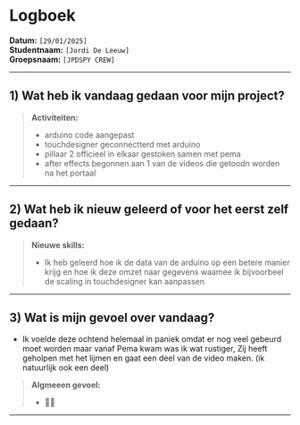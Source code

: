 # Logboek

**Datum:** `[29/01/2025]`  
**Studentnaam:** `[Jordi De Leeuw]`  
**Groepsnaam:** `[JPDSPY CREW]`

---

## 1) Wat heb ik vandaag gedaan voor mijn project?

> **Activiteiten:**
>
> - arduino code aangepast
> - touchdesigner geconnectterd met arduino
> - pillaar 2 officieel in elkaar gestoken samen met pema
> - after effects begonnen aan 1 van de videos die getoodn worden na het portaal

---

## 2) Wat heb ik nieuw geleerd of voor het eerst zelf gedaan?

> **Nieuwe skills:**
>
> - Ik heb geleerd hoe ik de data van de arduino op een betere manier krijg en hoe ik deze omzet naar gegevens waamee ik bijvoorbeel de scaling in touchdesigner kan aanpassen

---

## 3) Wat is mijn gevoel over vandaag?

- Ik voelde deze ochtend helemaal in paniek omdat er nog veel gebeurd moet worden maar vanaf Pema kwam was ik wat rustiger, Zij heeft geholpen met het lijmen en gaat een deel van de video maken. (ik natuurlijk ook een deel)

> **Algmeeen gevoel:**
>
> - 🫨🙂

---

